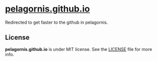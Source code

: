 [pelagornis.github.io](https://pelagornis.github.io)
===================

Redirected to get faster to the github in pelagornis.

## License
**pelagornis.github.io** is under MIT license. See the [LICENSE](LICENSE) file for more info.